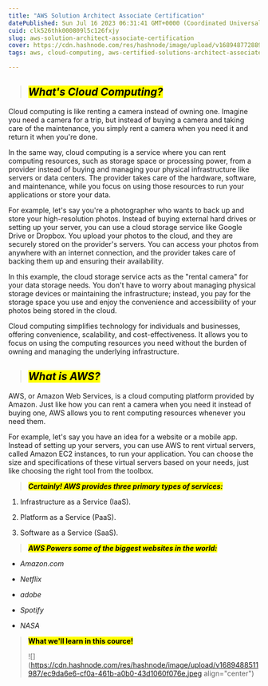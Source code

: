 ```yaml
---
title: "AWS Solution Architect Associate Certification"
datePublished: Sun Jul 16 2023 06:31:41 GMT+0000 (Coordinated Universal Time)
cuid: clk526thk000809l5c126fxjy
slug: aws-solution-architect-associate-certification
cover: https://cdn.hashnode.com/res/hashnode/image/upload/v1689487728894/407b6e40-58b1-4a56-bbf1-9cb7ba378ba2.jpeg
tags: aws, cloud-computing, aws-certified-solutions-architect-associate, tws

---
```


> ## *<mark>What's Cloud Computing?</mark>*

Cloud computing is like renting a camera instead of owning one. Imagine you need a camera for a trip, but instead of buying a camera and taking care of the maintenance, you simply rent a camera when you need it and return it when you're done.

In the same way, cloud computing is a service where you can rent computing resources, such as storage space or processing power, from a provider instead of buying and managing your physical infrastructure like servers or data centers. The provider takes care of the hardware, software, and maintenance, while you focus on using those resources to run your applications or store your data.

For example, let's say you're a photographer who wants to back up and store your high-resolution photos. Instead of buying external hard drives or setting up your server, you can use a cloud storage service like Google Drive or Dropbox. You upload your photos to the cloud, and they are securely stored on the provider's servers. You can access your photos from anywhere with an internet connection, and the provider takes care of backing them up and ensuring their availability.

In this example, the cloud storage service acts as the "rental camera" for your data storage needs. You don't have to worry about managing physical storage devices or maintaining the infrastructure; instead, you pay for the storage space you use and enjoy the convenience and accessibility of your photos being stored in the cloud.

Cloud computing simplifies technology for individuals and businesses, offering convenience, scalability, and cost-effectiveness. It allows you to focus on using the computing resources you need without the burden of owning and managing the underlying infrastructure.

> ## ***<mark>What is AWS?</mark>***

AWS, or Amazon Web Services, is a cloud computing platform provided by Amazon. Just like how you can rent a camera when you need it instead of buying one, AWS allows you to rent computing resources whenever you need them.

For example, let's say you have an idea for a website or a mobile app. Instead of setting up your servers, you can use AWS to rent virtual servers, called Amazon EC2 instances, to run your application. You can choose the size and specifications of these virtual servers based on your needs, just like choosing the right tool from the toolbox.

> ***<mark>Certainly! AWS provides three primary types of services:</mark>***

1. Infrastructure as a Service (IaaS).
    
2. Platform as a Service (PaaS).
    
3. Software as a Service (SaaS).
    

> ***<mark>AWS Powers some of the biggest websites in the world:</mark>***

* *Amazon.com*
    
* *Netflix*
    
* *adobe*
    
* *Spotify*
    
* *NASA*
    

> **<mark>What we'll learn in this cource!</mark>**
> 
> ![](https://cdn.hashnode.com/res/hashnode/image/upload/v1689488511987/ec9da6e6-cf0a-461b-a0b0-43d1060f076e.jpeg align="center")